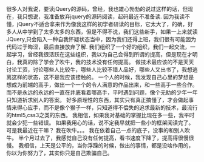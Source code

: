 很多人对我说，要读jQuery的源码，曾经，我也雄心勃勃的说过这样的话，但现在，我只想说，我准备放弃jquery的源码阅读，起码最近不准备读.
因为我读不懂，jQuery不适合拿来作为像我这样的初学者研读的目标，它太大了，的确，好多人从中学到了太多太多的东西，但是不得不说，我们这些新手，如果一上来就读JQuery,只会陷入一种自我怀疑状态当中，因为我们还得上班，我们很有可能因为代码过于晦涩，最后直接放弃了解.
我们组织了一个好的组织，我们一起交流，一起学习，曾经我很活跃在这些组织，我以为自己会得到所谓的提高，但是现在才明白，我真的除了学会了吹牛，我的技术没有任何提高。
做技术最应该的不是天天讨论工资，讨论哪些人比较牛，哪些人比较不错人品好，哪些人又出书了，我想逃离这样的状态，这不是我应该接触的。
一个人的时候，我发现自己心里的梦想是想成为前端的高手，做出一个一个的令人满意的作品出来，和一些高手一些合作。
而不是永远的永远的一直在井底看着哪高手，平时遇到问题，像个无助的少年一年只知道祈求别人的答案。
好多原理性的东西，其实只有真正搞懂了，才会做起事情来得心应手，而不是像个猴子一样，只知道得不偿失的追求最新的技术，最流行的html5,css3之类的东西。
我相信，如果我对基础的掌握比现在多一些，我平时就会少犯一些错误。
如果我用心的话，说不定我早就把一些小的框架阅读完了。
可是我最近在干嘛？
我在吹牛。。。
我在依着自己一点的底子，没事的和别人吹牛。
半个月过去了，我感觉自己没有任何提高，看书速度下降了，提高得很慢很慢。
我相信，上天是公平的，当你浮躁的时候，做出的事情，都是没啥作用的，你以为你努力了，其实你只是自己欺骗自己。
